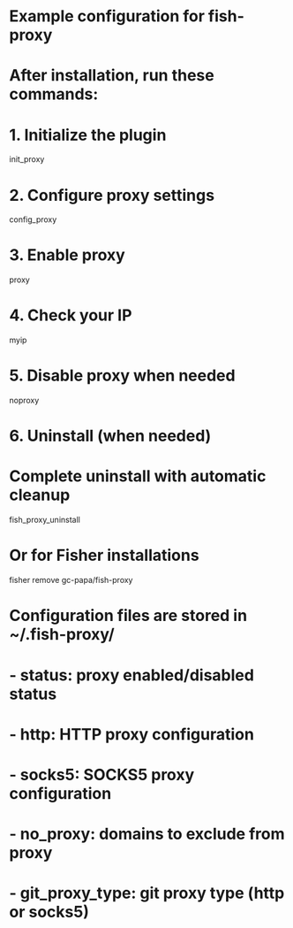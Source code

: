 # Example configuration for fish-proxy

# After installation, run these commands:

# 1. Initialize the plugin

init_proxy

# 2. Configure proxy settings

config_proxy

# 3. Enable proxy

proxy

# 4. Check your IP

myip

# 5. Disable proxy when needed

noproxy

# 6. Uninstall (when needed)

# Complete uninstall with automatic cleanup
fish_proxy_uninstall

# Or for Fisher installations
fisher remove gc-papa/fish-proxy

# Configuration files are stored in ~/.fish-proxy/

# - status: proxy enabled/disabled status

# - http: HTTP proxy configuration

# - socks5: SOCKS5 proxy configuration

# - no_proxy: domains to exclude from proxy

# - git_proxy_type: git proxy type (http or socks5)
